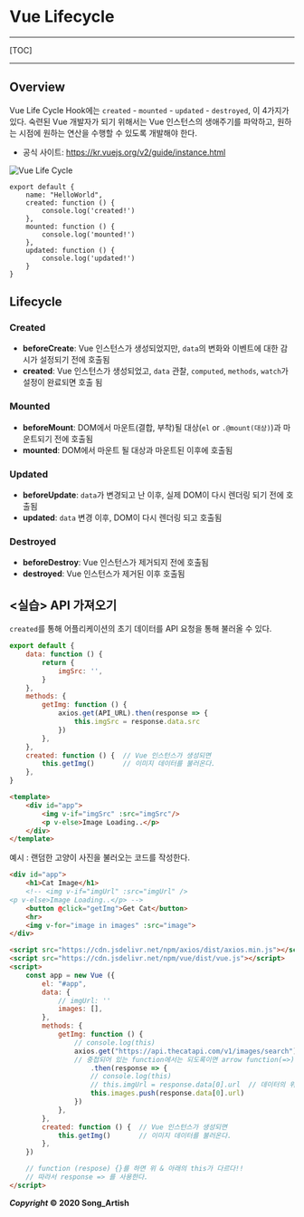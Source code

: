 # Vue Lifecycle

---

[TOC]

---



## Overview

Vue Life Cycle Hook에는 `created` - `mounted` - `updated` - `destroyed`, 이 4가지가 있다. 숙련된 Vue 개발자가 되기 위해서는 Vue 인스턴스의 생애주기를 파악하고, 원하는 시점에 원하는 연산을 수행할 수 있도록 개발해야 한다.

- 공식 사이트: https://kr.vuejs.org/v2/guide/instance.html

![Vue Life Cycle](img/lifecycle.png)

```vue
export default {
    name: "HelloWorld",
    created: function () {
        console.log('created!')
    },
    mounted: function () {
        console.log('mounted!')
    },
    updated: function () {
        console.log('updated!')
    }
}
```



## Lifecycle

### Created

- **beforeCreate**: Vue 인스턴스가 생성되었지만, `data`의 변화와 이벤트에 대한 감시가 설정되기 전에 호출됨
- **created**: Vue 인스턴스가 생성되었고, `data` 관찰, `computed`, `methods`, `watch`가 설정이 완료되면 호출 됨

### Mounted

- **beforeMount**: DOM에서 마운트(결합, 부착)될 대상(`el` or `.@mount(대상)`)과 마운트되기 전에 호출됨
- **mounted**: DOM에서 마운트 될 대상과 마운트된 이후에 호출됨

### Updated

- **beforeUpdate**: `data`가 변경되고 난 이후, 실제 DOM이 다시 렌더링 되기 전에 호출됨
- **updated**: `data` 변경 이후, DOM이 다시 렌더링 되고 호출됨

### Destroyed

- **beforeDestroy**: Vue 인스턴스가 제거되지 전에 호출됨
- **destroyed**: Vue 인스턴스가 제거된 이후 호출됨



## <실습> API 가져오기

`created`를 통해 어플리케이션의 초기 데이터를 API 요청을 통해 불러올 수 있다.

```javascript
export default {
    data: function () {
        return {
            imgSrc: '',
        }
    },
    methods: {
        getImg: function () {
            axios.get(API_URL).then(response => {
                this.imgSrc = response.data.src
            })
        },
    },
    created: function () {	// Vue 인스턴스가 생성되면
        this.getImg()		// 이미지 데이터를 불러온다.
    },
}
```

```html
<template>
	<div id="app">
        <img v-if="imgSrc" :src="imgSrc"/>
        <p v-else>Image Loading..</p>
    </div>
</template>
```

예시 : 랜덤한 고양이 사진을 불러오는 코드를 작성한다.

```html
<div id="app">
    <h1>Cat Image</h1>
    <!-- <img v-if="imgUrl" :src="imgUrl" />
<p v-else>Image Loading..</p> -->
    <button @click="getImg">Get Cat</button>
    <hr>
    <img v-for="image in images" :src="image">
</div>

<script src="https://cdn.jsdelivr.net/npm/axios/dist/axios.min.js"></script>
<script src="https://cdn.jsdelivr.net/npm/vue/dist/vue.js"></script>
<script>
    const app = new Vue ({
        el: "#app",
        data: {
            // imgUrl: ''
            images: [],
        },
        methods: {
            getImg: function () {
                // console.log(this)
                axios.get("https://api.thecatapi.com/v1/images/search")
                // 중첩되어 있는 function에서는 되도록이면 arrow function(=>)을 사용한다!!
                    .then(response => {
                    // console.log(this)
                    // this.imgUrl = response.data[0].url  // 데이터의 위치는 꼭 확인해주도록 한다!
                    this.images.push(response.data[0].url)
                })
            },
        },
        created: function () {	// Vue 인스턴스가 생성되면
            this.getImg()		// 이미지 데이터를 불러온다.
        },
    })

    // function (respose) {}를 하면 위 & 아래의 this가 다르다!!
    // 따라서 response => 를 사용한다.
</script>
```



***Copyright* © 2020 Song_Artish**

